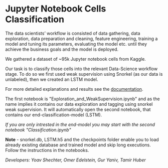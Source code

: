 # Jupyter Notebook Cells Classification

The data scientists’ workflow is consisted of data gathering, data exploration, data preparation and cleaning, feature engineering, training a model and tuning its parameters, evaluating the model etc. until they achieve the business goals and the model is deployed.

We gathered a dataset of ~95k Jupyter notebook cells from Kaggle.

Our task is to classify those cells into the relevant Data-Science workflow stage.
To do so we first used weak supervision using Snorkel (as our data is unlabeled), then we created an LSTM model.

For more detailed explanations and results see the [documentation](https://github.com/tamirhuber/Jupyter-Notebook-Cells-Classification/blob/master/Documentation.pdf).

The first notebook is "Exploration_and_WeakSupervision.ipynb" and as the name implies it contains our data exploration and tagging using snorkel weak supervision. It will automatically open the second notebook, that contains our end-classification-model (LSTM).

*If you are only intrested in the end-model you may start with the second notebook "Classification.ipynb"*

**Note** - snorkel.db, LSTM.h5 and the checkpoints folder enable you to load already existing database and trained model and skip long executions. Follow the instructions in the notebooks. 

_Developers: Yoav Shechter, Omer Edelstein, Gur Yaniv, Tamir Huber_
